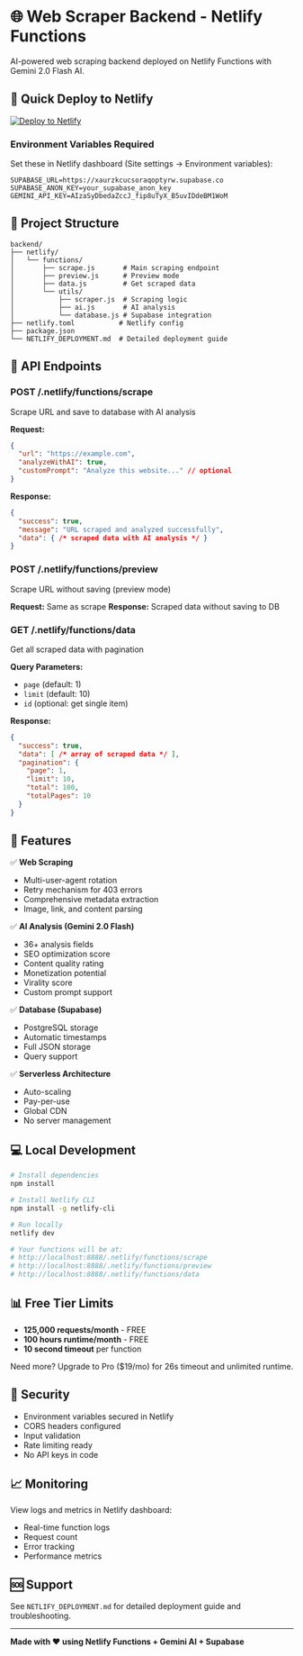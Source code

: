# 🌐 Web Scraper Backend - Netlify Functions

AI-powered web scraping backend deployed on Netlify Functions with Gemini 2.0 Flash AI.

## 🚀 Quick Deploy to Netlify

[![Deploy to Netlify](https://www.netlify.com/img/deploy/button.svg)](https://app.netlify.com/start/deploy)

### Environment Variables Required

Set these in Netlify dashboard (Site settings → Environment variables):

```
SUPABASE_URL=https://xaurzkcucsoraqoptyrw.supabase.co
SUPABASE_ANON_KEY=your_supabase_anon_key
GEMINI_API_KEY=AIzaSyDbedaZccJ_fip8uTyX_B5uvIDdeBM1WoM
```

## 📁 Project Structure

```
backend/
├── netlify/
│   └── functions/
│       ├── scrape.js       # Main scraping endpoint
│       ├── preview.js      # Preview mode
│       ├── data.js         # Get scraped data
│       └── utils/
│           ├── scraper.js  # Scraping logic
│           ├── ai.js       # AI analysis
│           └── database.js # Supabase integration
├── netlify.toml           # Netlify config
├── package.json
└── NETLIFY_DEPLOYMENT.md  # Detailed deployment guide
```

## 🔧 API Endpoints

### POST /.netlify/functions/scrape
Scrape URL and save to database with AI analysis

**Request:**
```json
{
  "url": "https://example.com",
  "analyzeWithAI": true,
  "customPrompt": "Analyze this website..." // optional
}
```

**Response:**
```json
{
  "success": true,
  "message": "URL scraped and analyzed successfully",
  "data": { /* scraped data with AI analysis */ }
}
```

### POST /.netlify/functions/preview
Scrape URL without saving (preview mode)

**Request:** Same as scrape
**Response:** Scraped data without saving to DB

### GET /.netlify/functions/data
Get all scraped data with pagination

**Query Parameters:**
- `page` (default: 1)
- `limit` (default: 10)
- `id` (optional: get single item)

**Response:**
```json
{
  "success": true,
  "data": [ /* array of scraped data */ ],
  "pagination": {
    "page": 1,
    "limit": 10,
    "total": 100,
    "totalPages": 10
  }
}
```

## 🎨 Features

✅ **Web Scraping**
- Multi-user-agent rotation
- Retry mechanism for 403 errors
- Comprehensive metadata extraction
- Image, link, and content parsing

✅ **AI Analysis (Gemini 2.0 Flash)**
- 36+ analysis fields
- SEO optimization score
- Content quality rating
- Monetization potential
- Virality score
- Custom prompt support

✅ **Database (Supabase)**
- PostgreSQL storage
- Automatic timestamps
- Full JSON storage
- Query support

✅ **Serverless Architecture**
- Auto-scaling
- Pay-per-use
- Global CDN
- No server management

## 💻 Local Development

```bash
# Install dependencies
npm install

# Install Netlify CLI
npm install -g netlify-cli

# Run locally
netlify dev

# Your functions will be at:
# http://localhost:8888/.netlify/functions/scrape
# http://localhost:8888/.netlify/functions/preview
# http://localhost:8888/.netlify/functions/data
```

## 📊 Free Tier Limits

- **125,000 requests/month** - FREE
- **100 hours runtime/month** - FREE
- **10 second timeout** per function

Need more? Upgrade to Pro ($19/mo) for 26s timeout and unlimited runtime.

## 🔐 Security

- Environment variables secured in Netlify
- CORS headers configured
- Input validation
- Rate limiting ready
- No API keys in code

## 📈 Monitoring

View logs and metrics in Netlify dashboard:
- Real-time function logs
- Request count
- Error tracking
- Performance metrics

## 🆘 Support

See `NETLIFY_DEPLOYMENT.md` for detailed deployment guide and troubleshooting.

---

**Made with ❤️ using Netlify Functions + Gemini AI + Supabase**
